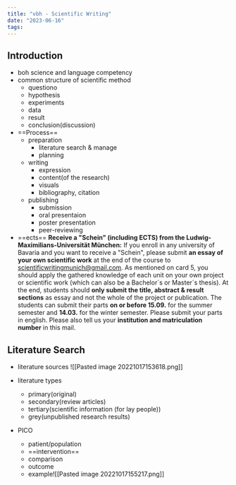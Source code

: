 ```yaml
---
title: "vbh - Scientific Writing"
date: "2023-06-16"
tags:
---
```


## Introduction
- boh science and language competency
- common structure of scientific method
	- questiono
	- hypothesis
	- experiments
	- data
	- result
	- conclusion(discussion)
- ==Process==
	- preparation
		- literature search & manage
		- planning
	- writing
		- expression
		- content(of the research)
		- visuals
		- bibliography, citation
	- publishing
		- submission
		- oral presentaion
		- poster presentation
		- peer-reviewing
- ==ects==
	**Receive a "Schein" (including ECTS) from the Ludwig-Maximilians-Universität München:** If you enroll in any university of Bavaria and you want to receive a "Schein", please submit **an essay of your own scientific work** at the end of the course to scientificwritingmunich@gmail.com. As mentioned on card 5, you should apply the gathered knowledge of each unit on your own project or scientific work (which can also be a Bachelor´s or Master´s thesis). At the end, students should **only submit the title, abstract & result sections** as essay and not the whole of the project or publication. The students can submit their parts **on or before 15.09.** for the summer semester and **14.03.** for the winter semester. Please submit your parts in english. Please also tell us your **institution and matriculation number** in this mail.



## Literature Search
- literature sources
	![[Pasted image 20221017153618.png]]

- literature types
	- primary(original)
	- secondary(review articles)
	- tertiary(scientific information (for lay people))
	- grey(unpublished research results)
- PICO
	- patient/population
	- ==intervention==
	- comparison
	- outcome
	- example![[Pasted image 20221017155217.png]]